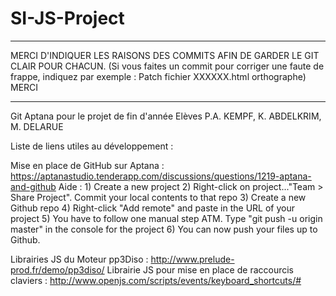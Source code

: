 SI-JS-Project
=============

******************
MERCI D'INDIQUER LES RAISONS DES COMMITS AFIN DE GARDER LE GIT CLAIR POUR CHACUN.
(Si vous faites un commit pour corriger une faute de frappe, indiquez par exemple : Patch fichier XXXXXX.html orthographe)
MERCI
******************


Git Aptana pour le projet de fin d'année
Elèves P.A. KEMPF, K. ABDELKRIM, M. DELARUE

Liste de liens utiles au développement : 

Mise en place de GitHub sur Aptana : https://aptanastudio.tenderapp.com/discussions/questions/1219-aptana-and-github
Aide : 
	1) Create a new project
	2) Right-click on project..."Team > Share Project". Commit your local contents to that repo
	3) Create a new Github repo
	4) Right-click "Add remote" and paste in the URL of your project
	5) You have to follow one manual step ATM. Type "git push -u origin master" in the console for the project
	6) You can now push your files up to Github.

Librairies JS du Moteur pp3Diso : http://www.prelude-prod.fr/demo/pp3diso/
Librairie JS pour mise en place de raccourcis claviers : http://www.openjs.com/scripts/events/keyboard_shortcuts/#